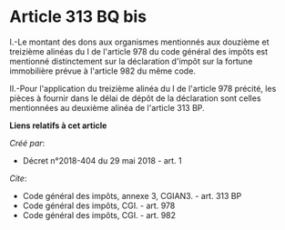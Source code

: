 # Article 313 BQ bis

I.-Le montant des dons aux organismes mentionnés aux douzième et treizième alinéas du I de l'article 978 du code général des
impôts est mentionné distinctement sur la déclaration d'impôt sur la fortune immobilière prévue à l'article 982 du même
code. 

II.-Pour l'application du treizième alinéa du I de l'article 978 précité, les pièces à fournir dans le délai de dépôt de la
déclaration sont celles mentionnées au deuxième alinéa de l'article 313 BP.

**Liens relatifs à cet article**

_Créé par_:

  - Décret n°2018-404 du 29 mai 2018 - art. 1

_Cite_:

  - Code général des impôts, annexe 3, CGIAN3. - art. 313 BP
  - Code général des impôts, CGI. - art. 978
  - Code général des impôts, CGI. - art. 982
